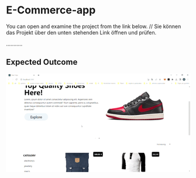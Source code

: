 # E-Commerce-app


You can open and examine the project from the link below. // Sie können das Projekt über den unten stehenden Link öffnen und prüfen.

...........

## Expected Outcome

![Project 006 Snapshot](commerce.gif)
